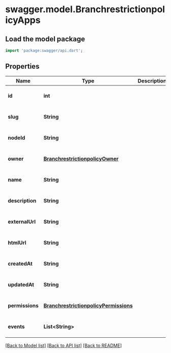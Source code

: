 # swagger.model.BranchrestrictionpolicyApps

## Load the model package
```dart
import 'package:swagger/api.dart';
```

## Properties
Name | Type | Description | Notes
------------ | ------------- | ------------- | -------------
**id** | **int** |  | [optional] [default to null]
**slug** | **String** |  | [optional] [default to null]
**nodeId** | **String** |  | [optional] [default to null]
**owner** | [**BranchrestrictionpolicyOwner**](BranchrestrictionpolicyOwner.md) |  | [optional] [default to null]
**name** | **String** |  | [optional] [default to null]
**description** | **String** |  | [optional] [default to null]
**externalUrl** | **String** |  | [optional] [default to null]
**htmlUrl** | **String** |  | [optional] [default to null]
**createdAt** | **String** |  | [optional] [default to null]
**updatedAt** | **String** |  | [optional] [default to null]
**permissions** | [**BranchrestrictionpolicyPermissions**](BranchrestrictionpolicyPermissions.md) |  | [optional] [default to null]
**events** | **List&lt;String&gt;** |  | [optional] [default to []]

[[Back to Model list]](../README.md#documentation-for-models) [[Back to API list]](../README.md#documentation-for-api-endpoints) [[Back to README]](../README.md)

